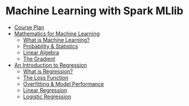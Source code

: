 Machine Learning with Spark MLlib
=================================

- [Course Plan](https://github.com/phuriku/ml-course/blob/master/files/Course_Plan.md)
- [Mathematics for Machine Learning](https://github.com/phuriku/ml-course/blob/master/files/Mathematics_for_Machine_Learning.md)
  - [What is Machine Learning?](https://github.com/phuriku/ml-course/blob/master/files/Mathematics_for_Machine_Learning.md#what-is-machine-learning)
  - [Probability & Statistics](https://github.com/phuriku/ml-course/blob/master/files/Mathematics_for_Machine_Learning.md#probability--statistics)
  - [Linear Algebra](https://github.com/phuriku/ml-course/blob/master/files/Mathematics_for_Machine_Learning.md#linear-algebra)
  - [The Gradient](https://github.com/phuriku/ml-course/blob/master/files/Mathematics_for_Machine_Learning.md#the-gradient
  )
- [An Introduction to Regression](https://github.com/phuriku/ml-course/blob/master/files/Regression.md)
  - [What is Regression?](https://github.com/phuriku/ml-course/blob/master/files/Regression.md#what-is-regression)
  - [The Loss Function](https://github.com/phuriku/ml-course/blob/master/files/Regression.md#the-loss-function)
  - [Overfitting & Model Performance](https://github.com/phuriku/ml-course/blob/master/files/Regression.md#model-performance-and-overfitting)
  - [Linear Regression](https://github.com/phuriku/ml-course/blob/master/files/Regression.md#linear-regression)
  - [Logistic Regression](https://github.com/phuriku/ml-course/blob/master/files/Regression.md#logistic-regression)
